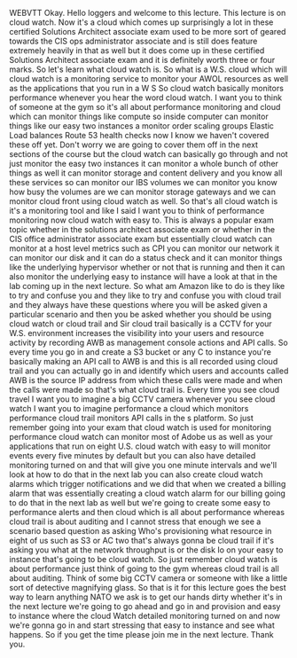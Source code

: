  
 WEBVTT 
 Okay. 
 Hello loggers and welcome to this lecture. 
 This lecture is on cloud watch. 
 Now it's a cloud which comes up surprisingly a lot in these certified Solutions Architect associate 
 exam used to be more sort of geared towards the CIS ops administrator associate and is still does feature 
 extremely heavily in that as well but it does come up in these certified Solutions Architect associate 
 exam and it is definitely worth three or four marks. 
 So let's learn what cloud watch is. 
 So what is a W.S. cloud which will cloud watch is a monitoring service to monitor your AWOL resources 
 as well as the applications that you run in a W S So cloud watch basically monitors performance whenever 
 you hear the word cloud watch. 
 I want you to think of someone at the gym so it's all about performance monitoring and cloud which can 
 monitor things like compute so inside computer can monitor things like our easy two instances a monitor 
 order scaling groups Elastic Load balances Route 53 health checks now I know we haven't covered these 
 off yet. 
 Don't worry we are going to cover them off in the next sections of the course but the cloud watch can 
 basically go through and not just monitor the easy two instances it can monitor a whole bunch of other 
 things as well it can monitor storage and content delivery and you know all these services so can monitor 
 our IBS volumes we can monitor you know how busy the volumes are we can monitor storage gateways and 
 we can monitor cloud front using cloud watch as well. 
 So that's all cloud watch is it's a monitoring tool and like I said I want you to think of performance 
 monitoring now cloud watch with easy to. 
 This is always a popular exam topic whether in the solutions architect associate exam or whether in 
 the CIS office administrator associate exam but essentially cloud watch can monitor at a host level 
 metrics such as CPI you can monitor our network it can monitor our disk and it can do a status check 
 and it can monitor things like the underlying hypervisor whether or not that is running and then it 
 can also monitor the underlying easy to instance will have a look at that in the lab coming up in the 
 next lecture. 
 So what am Amazon like to do is they like to try and confuse you and they like to try and confuse you 
 with cloud trail and they always have these questions where you will be asked given a particular scenario 
 and then you be asked whether you should be using cloud watch or cloud trail and Sir cloud trail basically 
 is a CCTV for your W.S. environment increases the visibility into your users and resource activity by 
 recording AWB as management console actions and API calls. 
 So every time you go in and create a S3 bucket or any C to instance you're basically making an API call 
 to AWB is and this is all recorded using cloud trail and you can actually go in and identify which users 
 and accounts called AWB is the source IP address from which these calls were made and when the calls 
 were made so that's what cloud trail is. 
 Every time you see cloud travel I want you to imagine a big CCTV camera whenever you see cloud watch 
 I want you to imagine performance a cloud which monitors performance cloud trail monitors API calls 
 in the s platform. 
 So just remember going into your exam that cloud watch is used for monitoring performance cloud watch 
 can monitor most of Adobe us as well as your applications that run on eight U.S. cloud watch with easy 
 to will monitor events every five minutes by default but you can also have detailed monitoring turned 
 on and that will give you one minute intervals and we'll look at how to do that in the next lab you 
 can also create cloud watch alarms which trigger notifications and we did that when we created a billing 
 alarm that was essentially creating a cloud watch alarm for our billing going to do that in the next 
 lab as well but we're going to create some easy to performance alerts and then cloud which is all about 
 performance whereas cloud trail is about auditing and I cannot stress that enough we see a scenario 
 based question as asking Who's provisioning what resource in eight of us such as S3 or AC two that's 
 always gonna be cloud trail if it's asking you what at the network throughput is or the disk Io on your 
 easy to instance that's going to be cloud watch. 
 So just remember cloud watch is about performance just think of going to the gym whereas cloud trail 
 is all about auditing. 
 Think of some big CCTV camera or someone with like a little sort of detective magnifying glass. 
 So that is it for this lecture goes the best way to learn anything NATO we ask is to get our hands dirty 
 whether it's in the next lecture we're going to go ahead and go in and provision and easy to instance 
 where the cloud Watch detailed monitoring turned on and now we're gonna go in and start stressing that 
 easy to instance and see what happens. 
 So if you get the time please join me in the next lecture. 
 Thank you.
